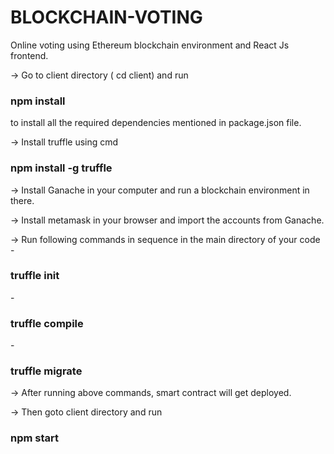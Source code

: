 # BLOCKCHAIN-VOTING
Online voting using  Ethereum blockchain environment and React Js frontend.

-> Go to client directory ( cd client) and run <h3> <b> npm install </b> </h3> to install all the required dependencies mentioned in package.json file.

-> Install truffle using cmd <h3><b> npm install -g truffle </b> </h3>

-> Install Ganache in your computer and run a blockchain environment in there.

-> Install metamask in your browser and import the accounts  from Ganache.

-> Run following commands in sequence in the main directory of your code
     - <h3><b> truffle init </b></h3>
     - <h3><b> truffle compile </b></h3>
     - <h3><b> truffle migrate </b></h3>

-> After running above commands, smart contract will get deployed.

-> Then goto client directory and run <h3><b> npm start </b> </h3>

